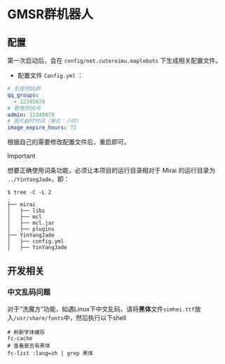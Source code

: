# GMSR群机器人

## 配置

第一次启动后，会在 `config/net.cutereimu.maplebots` 下生成相关配置文件。

* 配置文件 `Config.yml` ：

```yaml
# 生效的QQ群
qq_groups:
  - 12345678
# 管理员QQ号
admin: 12345678
# 图片超时时间（单位：小时）
image_expire_hours: 72
```

根据自己的需要修改配置文件后，重启即可。

> [!IMPORTANT]
> 想要正确使用词条功能，必须让本项目的运行目录相对于 Mirai 的运行目录为 `../YinYangJade`，即：
> 
> ```console
> $ tree -C -L 2
> .
> ├── mirai
> │   ├── libs
> │   ├── mcl
> │   ├── mcl.jar
> │   ├── plugins
> ├── YinYangJade
> │   ├── config.yml
> │   ├── YinYangJade
> ```

## 开发相关

### 中文乱码问题

对于“洗魔方”功能，如遇Linux下中文乱码，请将**黑体**文件`simhei.ttf`放入`/usr/share/fonts`中，然后执行以下shell

```shell
# 刷新字体缓存
fc-cache
# 查看是否有黑体
fc-list :lang=zh | grep 黑体
```
